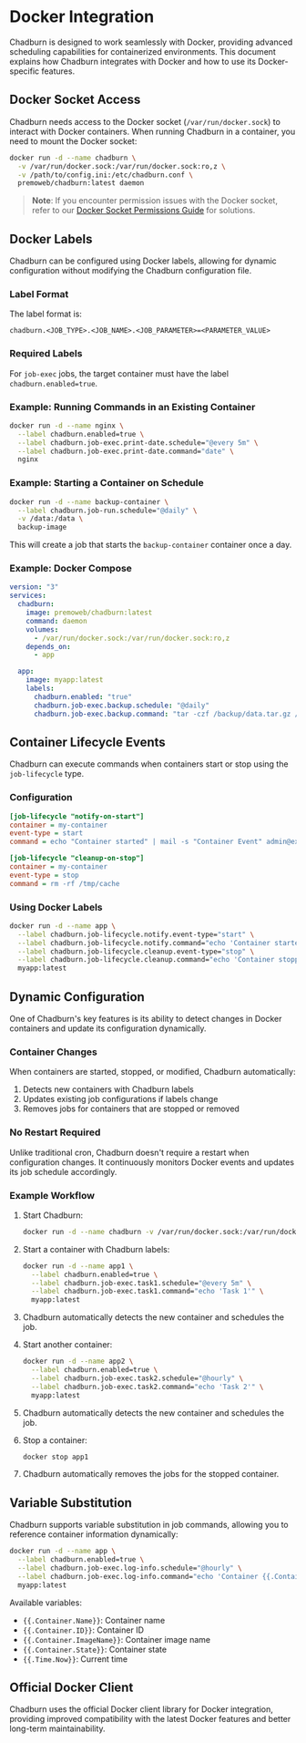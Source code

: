 # Docker Integration

Chadburn is designed to work seamlessly with Docker, providing advanced scheduling capabilities for containerized environments. This document explains how Chadburn integrates with Docker and how to use its Docker-specific features.

## Docker Socket Access

Chadburn needs access to the Docker socket (`/var/run/docker.sock`) to interact with Docker containers. When running Chadburn in a container, you need to mount the Docker socket:

```bash
docker run -d --name chadburn \
  -v /var/run/docker.sock:/var/run/docker.sock:ro,z \
  -v /path/to/config.ini:/etc/chadburn.conf \
  premoweb/chadburn:latest daemon
```

> **Note**: If you encounter permission issues with the Docker socket, refer to our [Docker Socket Permissions Guide](docker-socket-permissions.md) for solutions.

## Docker Labels

Chadburn can be configured using Docker labels, allowing for dynamic configuration without modifying the Chadburn configuration file.

### Label Format

The label format is:

```
chadburn.<JOB_TYPE>.<JOB_NAME>.<JOB_PARAMETER>=<PARAMETER_VALUE>
```

### Required Labels

For `job-exec` jobs, the target container must have the label `chadburn.enabled=true`.

### Example: Running Commands in an Existing Container

```bash
docker run -d --name nginx \
  --label chadburn.enabled=true \
  --label chadburn.job-exec.print-date.schedule="@every 5m" \
  --label chadburn.job-exec.print-date.command="date" \
  nginx
```

### Example: Starting a Container on Schedule

```bash
docker run -d --name backup-container \
  --label chadburn.job-run.schedule="@daily" \
  -v /data:/data \
  backup-image
```

This will create a job that starts the `backup-container` container once a day.

### Example: Docker Compose

```yaml
version: "3"
services:
  chadburn:
    image: premoweb/chadburn:latest
    command: daemon
    volumes:
      - /var/run/docker.sock:/var/run/docker.sock:ro,z
    depends_on:
      - app

  app:
    image: myapp:latest
    labels:
      chadburn.enabled: "true"
      chadburn.job-exec.backup.schedule: "@daily"
      chadburn.job-exec.backup.command: "tar -czf /backup/data.tar.gz /app/data"
```

## Container Lifecycle Events

Chadburn can execute commands when containers start or stop using the `job-lifecycle` type.

### Configuration

```ini
[job-lifecycle "notify-on-start"]
container = my-container
event-type = start
command = echo "Container started" | mail -s "Container Event" admin@example.com

[job-lifecycle "cleanup-on-stop"]
container = my-container
event-type = stop
command = rm -rf /tmp/cache
```

### Using Docker Labels

```bash
docker run -d --name app \
  --label chadburn.job-lifecycle.notify.event-type="start" \
  --label chadburn.job-lifecycle.notify.command="echo 'Container started'" \
  --label chadburn.job-lifecycle.cleanup.event-type="stop" \
  --label chadburn.job-lifecycle.cleanup.command="echo 'Container stopped'" \
  myapp:latest
```

## Dynamic Configuration

One of Chadburn's key features is its ability to detect changes in Docker containers and update its configuration dynamically.

### Container Changes

When containers are started, stopped, or modified, Chadburn automatically:

1. Detects new containers with Chadburn labels
2. Updates existing job configurations if labels change
3. Removes jobs for containers that are stopped or removed

### No Restart Required

Unlike traditional cron, Chadburn doesn't require a restart when configuration changes. It continuously monitors Docker events and updates its job schedule accordingly.

### Example Workflow

1. Start Chadburn:
   ```bash
   docker run -d --name chadburn -v /var/run/docker.sock:/var/run/docker.sock:ro,z premoweb/chadburn:latest daemon
   ```

2. Start a container with Chadburn labels:
   ```bash
   docker run -d --name app1 \
     --label chadburn.enabled=true \
     --label chadburn.job-exec.task1.schedule="@every 5m" \
     --label chadburn.job-exec.task1.command="echo 'Task 1'" \
     myapp:latest
   ```

3. Chadburn automatically detects the new container and schedules the job.

4. Start another container:
   ```bash
   docker run -d --name app2 \
     --label chadburn.enabled=true \
     --label chadburn.job-exec.task2.schedule="@hourly" \
     --label chadburn.job-exec.task2.command="echo 'Task 2'" \
     myapp:latest
   ```

5. Chadburn automatically detects the new container and schedules the job.

6. Stop a container:
   ```bash
   docker stop app1
   ```

7. Chadburn automatically removes the jobs for the stopped container.

## Variable Substitution

Chadburn supports variable substitution in job commands, allowing you to reference container information dynamically:

```bash
docker run -d --name app \
  --label chadburn.enabled=true \
  --label chadburn.job-exec.log-info.schedule="@hourly" \
  --label chadburn.job-exec.log-info.command="echo 'Container {{.Container.Name}} ({{.Container.ID}}) is running'" \
  myapp:latest
```

Available variables:

- `{{.Container.Name}}`: Container name
- `{{.Container.ID}}`: Container ID
- `{{.Container.ImageName}}`: Container image name
- `{{.Container.State}}`: Container state
- `{{.Time.Now}}`: Current time

## Official Docker Client

Chadburn uses the official Docker client library for Docker integration, providing improved compatibility with the latest Docker features and better long-term maintainability. 